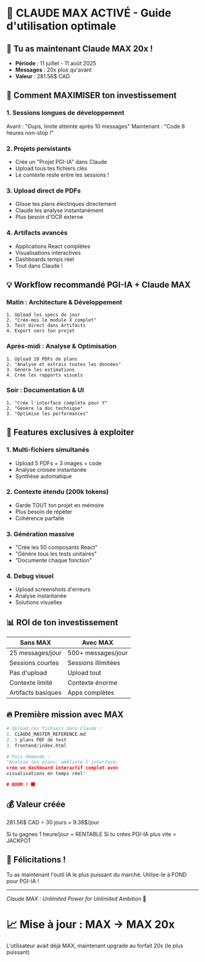 # 🎉 CLAUDE MAX ACTIVÉ - Guide d'utilisation optimale

## 💎 Tu as maintenant Claude MAX 20x !
- **Période** : 11 juillet - 11 août 2025
- **Messages** : 20x plus qu'avant
- **Valeur** : 281.56$ CAD

## 🚀 Comment MAXIMISER ton investissement

### 1. Sessions longues de développement
Avant : "Oups, limite atteinte après 10 messages"
Maintenant : "Code 8 heures non-stop !"

### 2. Projets persistants
- Crée un "Projet PGI-IA" dans Claude
- Upload tous tes fichiers clés
- Le contexte reste entre les sessions !

### 3. Upload direct de PDFs
- Glisse tes plans électriques directement
- Claude les analyse instantanément
- Plus besoin d'OCR externe

### 4. Artifacts avancés
- Applications React complètes
- Visualisations interactives
- Dashboards temps réel
- Tout dans Claude !

## 💡 Workflow recommandé PGI-IA + Claude MAX

### Matin : Architecture & Développement
```
1. Upload les specs du jour
2. "Crée-moi le module X complet"
3. Test direct dans Artifacts
4. Export vers ton projet
```

### Après-midi : Analyse & Optimisation
```
1. Upload 10 PDFs de plans
2. "Analyse et extrais toutes les données"
3. Génère les estimations
4. Crée les rapports visuels
```

### Soir : Documentation & UI
```
1. "Crée l'interface complète pour Y"
2. "Génère la doc technique"
3. "Optimise les performances"
```

## 🎯 Features exclusives à exploiter

### 1. Multi-fichiers simultanés
- Upload 5 PDFs + 3 images + code
- Analyse croisée instantanée
- Synthèse automatique

### 2. Contexte étendu (200k tokens)
- Garde TOUT ton projet en mémoire
- Plus besoin de répéter
- Cohérence parfaite

### 3. Génération massive
- "Crée les 50 composants React"
- "Génère tous les tests unitaires"
- "Documente chaque fonction"

### 4. Debug visuel
- Upload screenshots d'erreurs
- Analyse instantanée
- Solutions visuelles

## 📊 ROI de ton investissement

| Sans MAX | Avec MAX |
|----------|----------|
| 25 messages/jour | 500+ messages/jour |
| Sessions courtes | Sessions illimitées |
| Pas d'upload | Upload tout |
| Contexte limité | Contexte énorme |
| Artifacts basiques | Apps complètes |

## 🔥 Première mission avec MAX

```python
# Upload ces fichiers dans Claude :
1. CLAUDE_MASTER_REFERENCE.md
2. 5 plans PDF de test
3. frontend/index.html

# Puis demande :
"Analyse les plans, améliore l'interface, 
crée un dashboard interactif complet avec 
visualisations en temps réel"

# BOOM ! 🎆
```

## 💰 Valeur créée

281.56$ CAD ÷ 30 jours = 9.38$/jour

Si tu gagnes 1 heure/jour = RENTABLE
Si tu crées PGI-IA plus vite = JACKPOT

## 🎉 Félicitations !

Tu as maintenant l'outil IA le plus puissant du marché.
Utilise-le à FOND pour PGI-IA !

---
*Claude MAX : Unlimited Power for Unlimited Ambition* 🚀
# 📈 Mise à jour : MAX → MAX 20x
L'utilisateur avait déjà MAX, maintenant upgrade au forfait 20x (le plus puissant)

